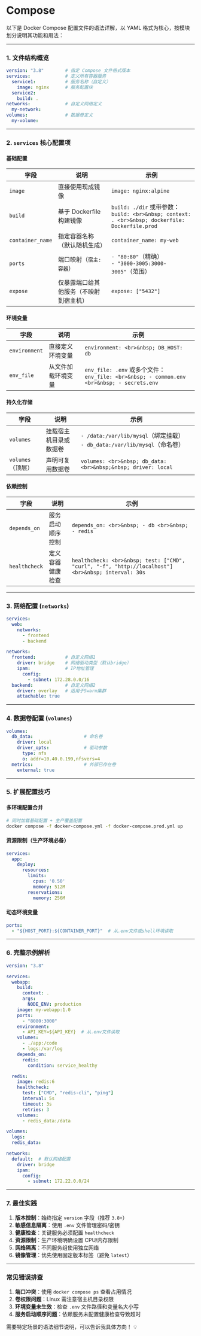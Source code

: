 # Compose

以下是 Docker Compose 配置文件的语法详解，以 YAML 格式为核心，按模块划分说明其功能和用法：

---

### **1. 文件结构概览**

```yaml
version: "3.8"        # 指定 Compose 文件格式版本
services:             # 定义所有容器服务
  service1:           # 服务名称（自定义）
    image: nginx      # 服务配置块
  service2:
    build: .
networks:             # 自定义网络定义
  my-network:
volumes:              # 数据卷定义
  my-volume:
```

---

### **2. `services` 核心配置项**

#### **基础配置**

| 字段 | 说明 | 示例 |
|------|------|------|
| `image` | 直接使用现成镜像 | `image: nginx:alpine` |
| `build` | 基于 Dockerfile 构建镜像 | `build: ./dir` 或带参数：<br>`build: <br>&nbsp; context: . <br>&nbsp; dockerfile: Dockerfile.prod` |
| `container_name` | 指定容器名称（默认随机生成） | `container_name: my-web` |
| `ports` | 端口映射（`宿主:容器`） | `- "80:80"`（精确）<br>`- "3000-3005:3000-3005"`（范围） |
| `expose` | 仅暴露端口给其他服务（不映射到宿主机） | `expose: ["5432"]` |

#### **环境变量**

| 字段 | 说明 | 示例 |
|------|------|------|
| `environment` | 直接定义环境变量 | `environment: <br>&nbsp; DB_HOST: db` |
| `env_file` | 从文件加载环境变量 | `env_file: .env` 或多个文件：<br>`env_file: <br>&nbsp; - common.env <br>&nbsp; - secrets.env` |

#### **持久化存储**

| 字段 | 说明 | 示例 |
|------|------|------|
| `volumes` | 挂载宿主机目录或数据卷 | `- /data:/var/lib/mysql`（绑定挂载）<br>`- db_data:/var/lib/mysql`（命名卷） |
| `volumes`（顶层） | 声明可复用数据卷 | `volumes: <br>&nbsp; db_data: <br>&nbsp;&nbsp; driver: local` |

#### **依赖控制**

| 字段 | 说明 | 示例 |
|------|------|------|
| `depends_on` | 服务启动顺序控制 | `depends_on: <br>&nbsp; - db <br>&nbsp; - redis` |
| `healthcheck` | 定义容器健康检查 | ```healthcheck: <br>&nbsp; test: ["CMD", "curl", "-f", "http://localhost"] <br>&nbsp; interval: 30s``` |

---

### **3. 网络配置 (`networks`)**

```yaml
services:
  web:
    networks:
      - frontend
      - backend

networks:
  frontend:           # 自定义网络1
    driver: bridge    # 网络驱动类型（默认bridge）
    ipam:             # IP地址管理
      config:
        - subnet: 172.28.0.0/16
  backend:            # 自定义网络2
    driver: overlay   # 适用于Swarm集群
    attachable: true
```

---

### **4. 数据卷配置 (`volumes`)**

```yaml
volumes:
  db_data:                   # 命名卷
    driver: local
    driver_opts:             # 驱动参数
      type: nfs
      o: addr=10.40.0.199,nfsvers=4
  metrics:                   # 外部已存在卷
    external: true
```

---

### **5. 扩展配置技巧**

#### **多环境配置合并**

```bash
# 同时加载基础配置 + 生产覆盖配置
docker compose -f docker-compose.yml -f docker-compose.prod.yml up
```

#### **资源限制（生产环境必备）**

```yaml
services:
  app:
    deploy:
      resources:
        limits:
          cpus: '0.50'
          memory: 512M
        reservations:
          memory: 256M
```

#### **动态环境变量**

```yaml
ports:
  - "${HOST_PORT}:${CONTAINER_PORT}"  # 从.env文件或shell环境读取
```

---

### **6. 完整示例解析**

```yaml
version: "3.8"

services:
  webapp:
    build: 
      context: .
      args:
        NODE_ENV: production
    image: my-webapp:1.0
    ports:
      - "8080:3000"
    environment:
      - API_KEY=${API_KEY}  # 从.env文件读取
    volumes:
      - ./app:/code
      - logs:/var/log
    depends_on:
      redis:
        condition: service_healthy

  redis:
    image: redis:6
    healthcheck:
      test: ["CMD", "redis-cli", "ping"]
      interval: 5s
      timeout: 3s
      retries: 3
    volumes:
      - redis_data:/data

volumes:
  logs:
  redis_data:

networks:
  default:  # 默认网络配置
    driver: bridge
    ipam:
      config:
        - subnet: 172.22.0.0/24
```

---

### **7. 最佳实践**

1. **版本控制**：始终指定 `version` 字段（推荐 `3.8+`）
2. **敏感信息隔离**：使用 `.env` 文件管理密码/密钥
3. **健康检查**：关键服务必须配置 `healthcheck`
4. **资源限制**：生产环境明确设置 CPU/内存限制
5. **网络隔离**：不同服务组使用独立网络
6. **镜像管理**：优先使用固定版本标签（避免 `latest`）

---

### **常见错误排查**

1. **端口冲突**：使用 `docker compose ps` 查看占用情况
2. **卷权限问题**：Linux 需注意宿主机目录权限
3. **环境变量未生效**：检查 `.env` 文件路径和变量名大小写
4. **服务启动顺序问题**：依赖服务未配置健康检查导致超时

需要特定场景的语法细节说明，可以告诉我具体方向！ 💡
